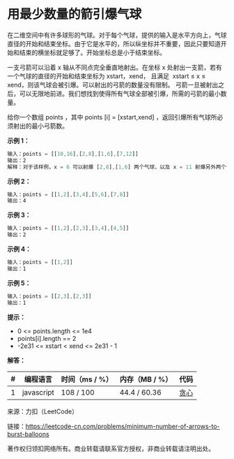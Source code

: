 # 用最少数量的箭引爆气球

在二维空间中有许多球形的气球。对于每个气球，提供的输入是水平方向上，气球直径的开始和结束坐标。由于它是水平的，所以纵坐标并不重要，因此只要知道开始和结束的横坐标就足够了。开始坐标总是小于结束坐标。

一支弓箭可以沿着 x 轴从不同点完全垂直地射出。在坐标 x 处射出一支箭，若有一个气球的直径的开始和结束坐标为 xstart，xend， 且满足  xstart ≤ x ≤ xend，则该气球会被引爆。可以射出的弓箭的数量没有限制。 弓箭一旦被射出之后，可以无限地前进。我们想找到使得所有气球全部被引爆，所需的弓箭的最小数量。

给你一个数组 points ，其中 points [i] = [xstart,xend] ，返回引爆所有气球所必须射出的最小弓箭数。

**示例 1：**

``` javascript
输入：points = [[10,16],[2,8],[1,6],[7,12]]
输出：2
解释：对于该样例，x = 6 可以射爆 [2,8],[1,6] 两个气球，以及 x = 11 射爆另外两个气球
```

**示例 2：**

``` javascript
输入：points = [[1,2],[3,4],[5,6],[7,8]]
输出：4
```

**示例 3：**

``` javascript
输入：points = [[1,2],[2,3],[3,4],[4,5]]
输出：2
```

**示例 4：**

``` javascript
输入：points = [[1,2]]
输出：1
```

**示例 5：**

``` javascript
输入：points = [[2,3],[2,3]]
输出：1
```

**提示：**

- 0 <= points.length <= 1e4
- points[i].length == 2
- -2e31 <= xstart < xend <= 2e31 - 1

**解答：**

**#**|**编程语言**|**时间（ms / %）**|**内存（MB / %）**|**代码**
--|--|--|--|--
1|javascript|108 / 100|44.4 / 60.36|[贪心](./javascript/ac_v1.js)

来源：力扣（LeetCode）

链接：https://leetcode-cn.com/problems/minimum-number-of-arrows-to-burst-balloons

著作权归领扣网络所有。商业转载请联系官方授权，非商业转载请注明出处。
